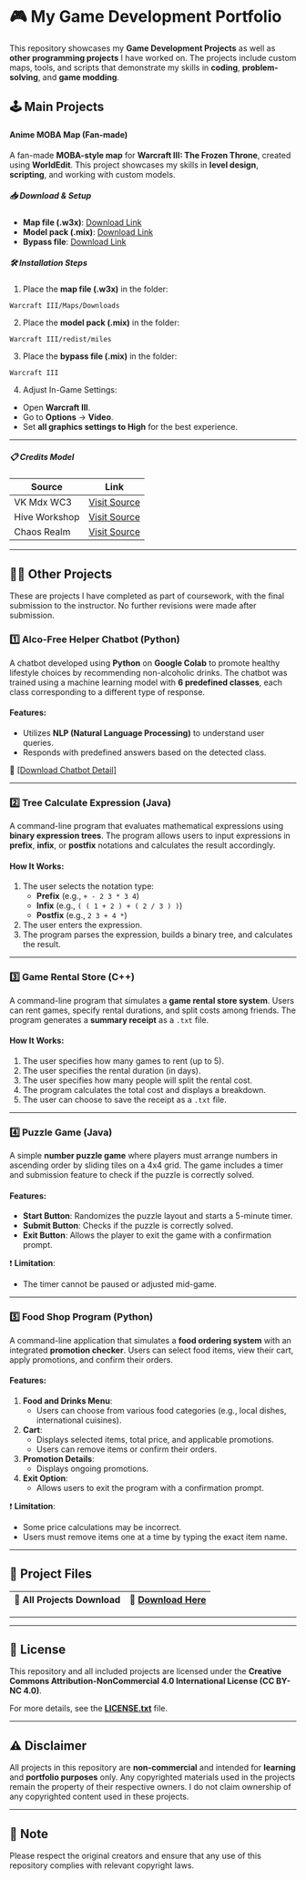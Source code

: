 # 🎮 My Game Development Portfolio

This repository showcases my **Game Development Projects** as well as **other programming projects** I have worked on. The projects include custom maps, tools, and scripts that demonstrate my skills in **coding**, **problem-solving**, and **game modding**.

## 🕹️ **Main Projects**

#### **Anime MOBA Map (Fan-made)**
A fan-made **MOBA-style map** for **Warcraft III: The Frozen Throne**, created using **WorldEdit**. This project showcases my skills in **level design**, **scripting**, and working with custom models.

##### 📥 **Download & Setup**
- **Map file (.w3x)**: [Download Link](https://drive.google.com/file/d/1AWgwFB4NwI40oNgwdcZqy-gApe05fevr/view)  
- **Model pack (.mix)**: [Download Link](#)  
- **Bypass file**: [Download Link](https://www.hiveworkshop.com/threads/warcraft-iii-bypass-map-file-size-limit-ver-6.259571/)

##### 🛠️ **Installation Steps**
1. Place the **map file (.w3x)** in the folder:
  ```
  Warcraft III/Maps/Downloads
  ```
2. Place the **model pack (.mix)** in the folder:
  ```
  Warcraft III/redist/miles
  ```
3. Place the **bypass file (.mix)** in the folder:
  ```
  Warcraft III
  ```
4. Adjust In-Game Settings:
- Open **Warcraft III**.
- Go to **Options** -> **Video**.
- Set **all graphics settings to High** for the best experience.
---


##### 📋 **Credits Model**
| Source                | Link                                      |
|-----------------------|-------------------------------------------|
| VK Mdx WC3            | [Visit Source](https://vk.com/mdxwc3)     |
| Hive Workshop         | [Visit Source](https://www.hiveworkshop.com/) |
| Chaos Realm           | [Visit Source](https://chaosrealm.co/)    |

---

## 🧑‍💻 **Other Projects**

These are projects I have completed as part of coursework, with the final submission to the instructor. No further revisions were made after submission.

### **1️⃣ Alco-Free Helper Chatbot** (Python)  
A chatbot developed using **Python** on **Google Colab** to promote healthy lifestyle choices by recommending non-alcoholic drinks. The chatbot was trained using a machine learning model with **6 predefined classes**, each class corresponding to a different type of response.  

#### **Features**:
- Utilizes **NLP (Natural Language Processing)** to understand user queries.  
- Responds with predefined answers based on the detected class.  

🔗 [[Download Chatbot Detail]](https://drive.google.com/file/d/1Dv4lfBYVDrJ_FkvrqYGSY6O6aX8vdZYt/view?usp=sharing)

---

### **2️⃣ Tree Calculate Expression** (Java)  
A command-line program that evaluates mathematical expressions using **binary expression trees**. The program allows users to input expressions in **prefix**, **infix**, or **postfix** notations and calculates the result accordingly.  

#### **How It Works**:
1. The user selects the notation type:  
   - **Prefix** (e.g., `+ - 2 3 * 3 4`)  
   - **Infix** (e.g., `( ( 1 + 2 ) + ( 2 / 3 ) )`)  
   - **Postfix** (e.g., `2 3 + 4 *`)  
2. The user enters the expression.  
3. The program parses the expression, builds a binary tree, and calculates the result.  

---

### **3️⃣ Game Rental Store** (C++)  
A command-line program that simulates a **game rental store system**. Users can rent games, specify rental durations, and split costs among friends. The program generates a **summary receipt** as a `.txt` file.  

#### **How It Works**:
1. The user specifies how many games to rent (up to 5).  
2. The user specifies the rental duration (in days).  
3. The user specifies how many people will split the rental cost.  
4. The program calculates the total cost and displays a breakdown.  
5. The user can choose to save the receipt as a `.txt` file.  

---

### **4️⃣ Puzzle Game** (Java)  
A simple **number puzzle game** where players must arrange numbers in ascending order by sliding tiles on a 4x4 grid. The game includes a timer and submission feature to check if the puzzle is correctly solved.  

#### **Features**:
- **Start Button**: Randomizes the puzzle layout and starts a 5-minute timer.  
- **Submit Button**: Checks if the puzzle is correctly solved.  
- **Exit Button**: Allows the player to exit the game with a confirmation prompt.  

❗ **Limitation**:  
- The timer cannot be paused or adjusted mid-game.  

---

### **5️⃣ Food Shop Program** (Python)  
A command-line application that simulates a **food ordering system** with an integrated **promotion checker**. Users can select food items, view their cart, apply promotions, and confirm their orders.  

#### **Features**:
1. **Food and Drinks Menu**:  
   - Users can choose from various food categories (e.g., local dishes, international cuisines).  
2. **Cart**:  
   - Displays selected items, total price, and applicable promotions.  
   - Users can remove items or confirm their orders.  
3. **Promotion Details**:  
   - Displays ongoing promotions.  
4. **Exit Option**:  
   - Allows users to exit the program with a confirmation prompt.  

❗ **Limitation**:  
- Some price calculations may be incorrect.  
- Users must remove items one at a time by typing the exact item name.

---

## 📄 **Project Files**  

| 📁 **All Projects Download** | 🔗 [Download Here](https://drive.google.com/file/d/1BLV9xRrML9R6IQlYeqK1TkNZjlUWQqXE/view?usp=sharing) |
|-----------------------------|-------------------------------------------|

---


---

## 📜 **License**
This repository and all included projects are licensed under the **Creative Commons Attribution-NonCommercial 4.0 International License (CC BY-NC 4.0)**.  

For more details, see the **[LICENSE.txt](LICENSE.txt)** file.

---

## ⚠️ **Disclaimer**
All projects in this repository are **non-commercial** and intended for **learning** and **portfolio purposes** only. Any copyrighted materials used in the projects remain the property of their respective owners. I do not claim ownership of any copyrighted content used in these projects.

---

## 📝 **Note**
Please respect the original creators and ensure that any use of this repository complies with relevant copyright laws.
